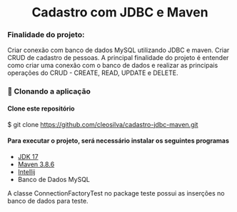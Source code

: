 <h1 align="center">Cadastro com JDBC e Maven</h1>

### Finalidade do projeto:
Criar conexão com banco de dados MySQL utilizando JDBC e maven. Criar CRUD de cadastro de pessoas. A principal finalidade do projeto é entender como criar 
uma conexão com o banco de dados e realizar as principais operações do CRUD - CREATE, READ, UPDATE e DELETE.


### 🎲 Clonando a aplicação

#### Clone este repositório
$ git clone <https://github.com/cleosilva/cadastro-jdbc-maven.git>

#### Para executar o projeto, será necessário instalar os seguintes programas
- [JDK 17](https://www.oracle.com/java/technologies/downloads/)
- [Maven 3.8.6](https://maven.apache.org/download.cgi)
- [Intellij](https://www.jetbrains.com/pt-br/idea/download/#section=windows)
- Banco de Dados MySQL

A classe ConnectionFactoryTest no package teste possui as inserções no banco de dados para teste.
